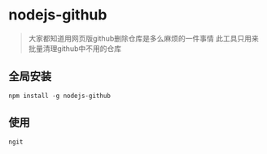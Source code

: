# nodejs-github

> 大家都知道用网页版github删除仓库是多么麻烦的一件事情
  此工具只用来批量清理github中不用的仓库
  
## 全局安装

```
npm install -g nodejs-github
```

## 使用
```
ngit
```

